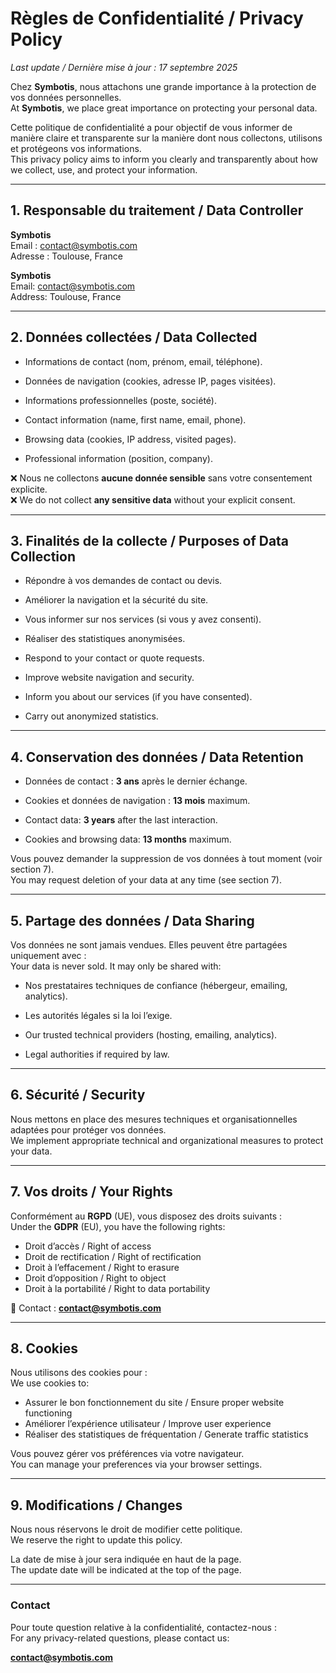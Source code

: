 # Règles de Confidentialité / Privacy Policy

_Last update / Dernière mise à jour : 17 septembre 2025_

Chez **Symbotis**, nous attachons une grande importance à la protection de vos données personnelles.  
At **Symbotis**, we place great importance on protecting your personal data.  

Cette politique de confidentialité a pour objectif de vous informer de manière claire et transparente sur la manière dont nous collectons, utilisons et protégeons vos informations.  
This privacy policy aims to inform you clearly and transparently about how we collect, use, and protect your information.  

---

## 1. Responsable du traitement / Data Controller

**Symbotis**  
Email : contact@symbotis.com  
Adresse : Toulouse, France  

**Symbotis**  
Email: contact@symbotis.com  
Address: Toulouse, France  

---

## 2. Données collectées / Data Collected

- Informations de contact (nom, prénom, email, téléphone).  
- Données de navigation (cookies, adresse IP, pages visitées).  
- Informations professionnelles (poste, société).  

- Contact information (name, first name, email, phone).  
- Browsing data (cookies, IP address, visited pages).  
- Professional information (position, company).  

❌ Nous ne collectons **aucune donnée sensible** sans votre consentement explicite.  
❌ We do not collect **any sensitive data** without your explicit consent.  

---

## 3. Finalités de la collecte / Purposes of Data Collection

- Répondre à vos demandes de contact ou devis.  
- Améliorer la navigation et la sécurité du site.  
- Vous informer sur nos services (si vous y avez consenti).  
- Réaliser des statistiques anonymisées.  

- Respond to your contact or quote requests.  
- Improve website navigation and security.  
- Inform you about our services (if you have consented).  
- Carry out anonymized statistics.  

---

## 4. Conservation des données / Data Retention

- Données de contact : **3 ans** après le dernier échange.  
- Cookies et données de navigation : **13 mois** maximum.  

- Contact data: **3 years** after the last interaction.  
- Cookies and browsing data: **13 months** maximum.  

Vous pouvez demander la suppression de vos données à tout moment (voir section 7).  
You may request deletion of your data at any time (see section 7).  

---

## 5. Partage des données / Data Sharing

Vos données ne sont jamais vendues. Elles peuvent être partagées uniquement avec :  
Your data is never sold. It may only be shared with:  

- Nos prestataires techniques de confiance (hébergeur, emailing, analytics).  
- Les autorités légales si la loi l’exige.  

- Our trusted technical providers (hosting, emailing, analytics).  
- Legal authorities if required by law.  

---

## 6. Sécurité / Security

Nous mettons en place des mesures techniques et organisationnelles adaptées pour protéger vos données.  
We implement appropriate technical and organizational measures to protect your data.  

---

## 7. Vos droits / Your Rights

Conformément au **RGPD** (UE), vous disposez des droits suivants :  
Under the **GDPR** (EU), you have the following rights:  

- Droit d’accès / Right of access  
- Droit de rectification / Right of rectification  
- Droit à l’effacement / Right to erasure  
- Droit d’opposition / Right to object  
- Droit à la portabilité / Right to data portability  

📩 Contact : **contact@symbotis.com**  

---

## 8. Cookies

Nous utilisons des cookies pour :  
We use cookies to:  

- Assurer le bon fonctionnement du site / Ensure proper website functioning  
- Améliorer l’expérience utilisateur / Improve user experience  
- Réaliser des statistiques de fréquentation / Generate traffic statistics  

Vous pouvez gérer vos préférences via votre navigateur.  
You can manage your preferences via your browser settings.  

---

## 9. Modifications / Changes

Nous nous réservons le droit de modifier cette politique.  
We reserve the right to update this policy.  

La date de mise à jour sera indiquée en haut de la page.  
The update date will be indicated at the top of the page.  

---

### Contact

Pour toute question relative à la confidentialité, contactez-nous :  
For any privacy-related questions, please contact us:  

**contact@symbotis.com**
